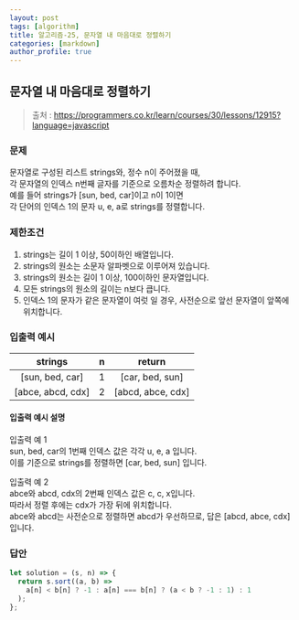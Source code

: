 ```yaml
---
layout: post
tags: [algorithm]
title: 알고리즘-25, 문자열 내 마음대로 정렬하기
categories: [markdown]
author_profile: true
---
```


## 문자열 내 마음대로 정렬하기

> 출처 : <https://programmers.co.kr/learn/courses/30/lessons/12915?language=javascript>

### 문제

문자열로 구성된 리스트 strings와, 정수 n이 주어졌을 때,  
각 문자열의 인덱스 n번째 글자를 기준으로 오름차순 정렬하려 합니다.  
예를 들어 strings가 [sun, bed, car]이고 n이 1이면  
각 단어의 인덱스 1의 문자 u, e, a로 strings를 정렬합니다.

### 제한조건

1. strings는 길이 1 이상, 50이하인 배열입니다.
2. strings의 원소는 소문자 알파벳으로 이루어져 있습니다.
3. strings의 원소는 길이 1 이상, 100이하인 문자열입니다.
4. 모든 strings의 원소의 길이는 n보다 큽니다.
5. 인덱스 1의 문자가 같은 문자열이 여럿 일 경우, 사전순으로 앞선 문자열이 앞쪽에 위치합니다.

### 입출력 예시

|      strings      |  n  |      return       |
| :---------------: | :-: | :---------------: |
|  [sun, bed, car]  |  1  |  [car, bed, sun]  |
| [abce, abcd, cdx] |  2  | [abcd, abce, cdx] |

#### 입출력 예시 설명

입출력 예 1  
sun, bed, car의 1번째 인덱스 값은 각각 u, e, a 입니다.  
 이를 기준으로 strings를 정렬하면 [car, bed, sun] 입니다.  

입출력 예 2  
abce와 abcd, cdx의 2번째 인덱스 값은 c, c, x입니다.  
따라서 정렬 후에는 cdx가 가장 뒤에 위치합니다.  
abce와 abcd는 사전순으로 정렬하면 abcd가 우선하므로, 답은 [abcd, abce, cdx] 입니다.

### 답안

```javascript
let solution = (s, n) => {
  return s.sort((a, b) =>
    a[n] < b[n] ? -1 : a[n] === b[n] ? (a < b ? -1 : 1) : 1
  );
};
```
